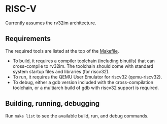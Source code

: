 # RISC-V

Currently assumes the rv32im architecture.

## Requirements

The required tools are listed at the top of the [Makefile](Makefile).

- To build, it requires a compiler toolchain (including binutils) that can
  cross-compile to rv32im. The toolchain should come with standard system
  startup files and libraries (for riscv32).
- To run, it requires the QEMU User Emulator for riscv32 (qemu-riscv32).
- To debug, either a gdb version included with the cross-compilation toolchain,
  or a multiarch build of gdb with riscv32 support is required.

## Building, running, debugging

Run `make list` to see the available build, run, and debug commands.
